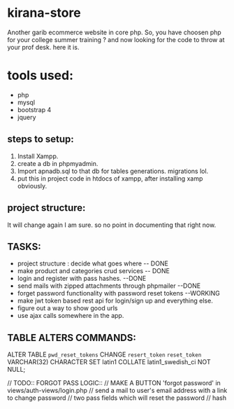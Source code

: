 # kirana-store

Another garib ecommerce website in core php. So, you have choosen php for your college summer training ? and now looking for the code to throw at your prof desk. here it is.

# tools used:

- php
- mysql
- bootstrap 4
- jquery

## steps to setup:

1. Install Xampp.
2. create a db in phpmyadmin.
3. Import apnadb.sql to that db for tables generations. migrations lol.
4. put this in project code in htdocs of xampp, after installing xamp obviously.

## project structure:

It will change again I am sure. so no point in documenting that right now.

## TASKS:

- project structure : decide what goes where -- DONE
- make product and categories crud services -- DONE
- login and register with pass hashes. --DONE
- send mails with zipped attachments through phpmailer --DONE
- forget password functionality with password reset tokens --WORKING
- make jwt token based rest api for login/sign up and everything else.
- figure out a way to show good urls
- use ajax calls somewhere in the app.

## TABLE ALTERS COMMANDS:

ALTER TABLE `pwd_reset_tokens` CHANGE `resert_token` `reset_token` VARCHAR(32) CHARACTER SET latin1 COLLATE latin1_swedish_ci NOT NULL;

// TODO:: FORGOT PASS LOGIC::
// MAKE A BUTTON 'forgot password' in views/auth-views/login.php
// send a mail to user's email address with a link to change password
// two pass fields which will reset the password
// hash
